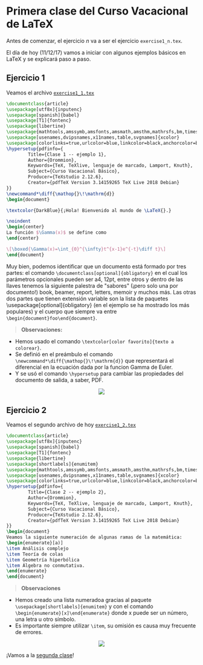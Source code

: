 # Primera clase del Curso Vacacional de LaTeX
Antes de comenzar, el ejercicio *n* va a ser el ejercicio `exercise1_n.tex`.

El día de hoy (11/12/17) vamos a iniciar con algunos ejemplos básicos en LaTeX y se explicará paso a paso.

## Ejercicio 1 ##
Veamos el archivo [`exercise1_1.tex`](https://github.com/carlosal1015/Curso-de-LaTeX/blob/master/Curso%20Vacacional%20B%C3%A1sico/Clases/Clase%201/exercise1_1.tex)

```tex
\documentclass{article}
\usepackage[utf8x]{inputenc}
\usepackage[spanish]{babel}
\usepackage[T1]{fontenc}
\usepackage{libertine}
\usepackage{mathtools,amssymb,amsfonts,amsmath,amsthm,mathrsfs,bm,times,bbold}
\usepackage[usenames,dvipsnames,x11names,table,svgnames]{xcolor}
\usepackage[colorlinks=true,urlcolor=blue,linkcolor=black,anchorcolor=black,citecolor=black]{hyperref}
\hypersetup{pdfinfo={
		Title={Clase 1 -- ejemplo 1},
		Author={Orommion},
		Keywords={TeX, TeXlive, lenguaje de marcado, Lamport, Knuth},
		Subject={Curso Vacacional Básico},
		Producer={TeXstudio 2.12.6},
		Creator={pdfTeX Version 3.14159265 TeX Live 2018 Debian}
}}
\newcommand*\diff{\mathop{}\!\mathrm{d}}
\begin{document}

\textcolor{DarkBlue}{¡Hola! Bienvenido al mundo de \LaTeX{}.}

\noindent
\begin{center}
La función $\Gamma(x)$ se define como
\end{center}

\[\boxed{\Gamma(x)=\int_{0}^{\infty}t^{x-1}e^{-t}\diff t}\]
\end{document}
```
Muy bien, podemos identificar que un documento está formado por tres partes: el comando `\documentclass[optional]{obligatory}` en el cual los parámetros opcionales pueden ser a4, 12pt, entre otros y dentro de las llaves tenemos la siguiente palestra de "sabores" (¡pero solo una por documento!) book, beamer, report, letters, memoir y muchos más. Las otras dos partes que tienen extensión variable son la lista de paquetes \usepackage[optional]{obligatory} (en el ejemplo se ha mostrado los más populares) y el cuerpo que siempre va entre `\begin{document}foo\end{document}`.

> **Observaciones:**
- Hemos usado el comando `\textcolor[color favorito]{texto a colorear}`.
- Se definió en el preámbulo el comando `\newcommand*\diff{\mathop{}\!\mathrm{d}}` que representará el diferencial en la ecuación dada por la funcion Gamma de Euler.
- Y se usó el comando `\hypersetup` para cambiar las propiedades del documento de salida, a saber, PDF.

<p align="center">
  <img src="https://github.com/carlosal1015/Curso-de-LaTeX/blob/master/Curso%20Vacacional%20B%C3%A1sico/Clases/Clase%201/images/exercise1_1.png">
</p>

## Ejercicio 2 ##
Veamos el segundo archivo de hoy [`exercise1_2.tex`](https://github.com/carlosal1015/Curso-de-LaTeX/blob/master/Curso%20Vacacional%20B%C3%A1sico/Clases/Clase%201/exercise1_2.tex)
```tex
\documentclass{article}
\usepackage[utf8x]{inputenc}
\usepackage[spanish]{babel}
\usepackage[T1]{fontenc}
\usepackage{libertine}
\usepackage[shortlabels]{enumitem}
\usepackage{mathtools,amssymb,amsfonts,amsmath,amsthm,mathrsfs,bm,times,bbold}
\usepackage[usenames,dvipsnames,x11names,table,svgnames]{xcolor}
\usepackage[colorlinks=true,urlcolor=blue,linkcolor=black,anchorcolor=black,citecolor=black]{hyperref}
\hypersetup{pdfinfo={
		Title={Clase 2 -- ejemplo 2},
		Author={Orommion},
		Keywords={TeX, TeXlive, lenguaje de marcado, Lamport, Knuth},
		Subject={Curso Vacacional Básico},
		Producer={TeXstudio 2.12.6},
		Creator={pdfTeX Version 3.14159265 TeX Live 2018 Debian}
}}
\begin{document}
Veamos la siguiente numeración de algunas ramas de la matemática:
\begin{enumerate}[a)]
\item Análisis complejo
\item Teoría de colas
\item Geometría hiperbólica
\item Álgebra no conmutativa.
\end{enumerate}
\end{document}
```
> **Observaciones**
-	Hemos creado una lista numeradoa gracias al paquete `\usepackage[shortlabels]{enumitem}` y con el comando `\begin{enumerate}[x]\end{enumerate}` donde x puede ser un número, una letra u otro símbolo.
-	Es importante siempre utilizar `\item`, su omisión es causa muy frecuente de errores.

<p align="center">
  <img src="https://github.com/carlosal1015/Curso-de-LaTeX/blob/master/Curso%20Vacacional%20B%C3%A1sico/Clases/Clase%201/images/exercise1_2.png">
</p>

¡Vamos a la [segunda clase](https://github.com/carlosal1015/Curso-de-LaTeX/tree/master/Curso%20Vacacional%20B%C3%A1sico/Clases/Clase%202)!
